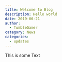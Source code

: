 ```yaml
---
title: Welcome to Blog
description: Hello world
date: 2019-06-21
author:
  - TumbleGamer
category: News
categories:
  - updates
---
```

This is some Text